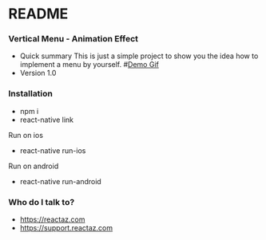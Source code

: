 # README #


### Vertical Menu - Animation Effect ###

* Quick summary
This is just a simple project to show you the idea how to implement a menu by yourself.
#[Demo Gif](http://g.recordit.co/5Rp1n1RCfg.gif)
* Version 1.0


### Installation ###

* npm i
* react-native link

Run on ios
* react-native run-ios

Run on android
* react-native run-android


### Who do I talk to? ###
* https://reactaz.com
* https://support.reactaz.com